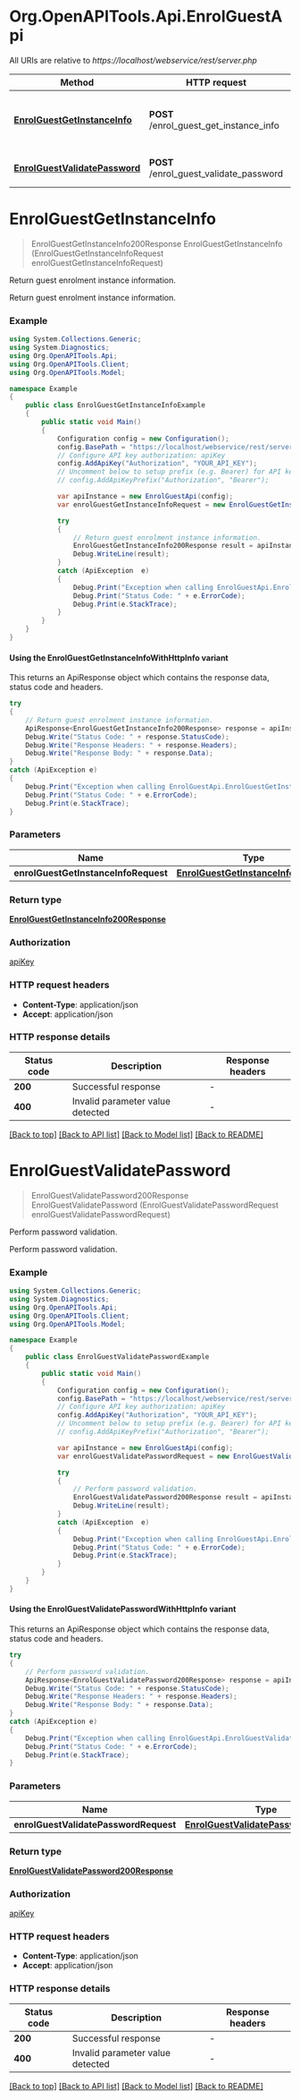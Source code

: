 # Org.OpenAPITools.Api.EnrolGuestApi

All URIs are relative to *https://localhost/webservice/rest/server.php*

| Method | HTTP request | Description |
|--------|--------------|-------------|
| [**EnrolGuestGetInstanceInfo**](EnrolGuestApi.md#enrolguestgetinstanceinfo) | **POST** /enrol_guest_get_instance_info | Return guest enrolment instance information. |
| [**EnrolGuestValidatePassword**](EnrolGuestApi.md#enrolguestvalidatepassword) | **POST** /enrol_guest_validate_password | Perform password validation. |

<a id="enrolguestgetinstanceinfo"></a>
# **EnrolGuestGetInstanceInfo**
> EnrolGuestGetInstanceInfo200Response EnrolGuestGetInstanceInfo (EnrolGuestGetInstanceInfoRequest enrolGuestGetInstanceInfoRequest)

Return guest enrolment instance information.

Return guest enrolment instance information.

### Example
```csharp
using System.Collections.Generic;
using System.Diagnostics;
using Org.OpenAPITools.Api;
using Org.OpenAPITools.Client;
using Org.OpenAPITools.Model;

namespace Example
{
    public class EnrolGuestGetInstanceInfoExample
    {
        public static void Main()
        {
            Configuration config = new Configuration();
            config.BasePath = "https://localhost/webservice/rest/server.php";
            // Configure API key authorization: apiKey
            config.AddApiKey("Authorization", "YOUR_API_KEY");
            // Uncomment below to setup prefix (e.g. Bearer) for API key, if needed
            // config.AddApiKeyPrefix("Authorization", "Bearer");

            var apiInstance = new EnrolGuestApi(config);
            var enrolGuestGetInstanceInfoRequest = new EnrolGuestGetInstanceInfoRequest(); // EnrolGuestGetInstanceInfoRequest | 

            try
            {
                // Return guest enrolment instance information.
                EnrolGuestGetInstanceInfo200Response result = apiInstance.EnrolGuestGetInstanceInfo(enrolGuestGetInstanceInfoRequest);
                Debug.WriteLine(result);
            }
            catch (ApiException  e)
            {
                Debug.Print("Exception when calling EnrolGuestApi.EnrolGuestGetInstanceInfo: " + e.Message);
                Debug.Print("Status Code: " + e.ErrorCode);
                Debug.Print(e.StackTrace);
            }
        }
    }
}
```

#### Using the EnrolGuestGetInstanceInfoWithHttpInfo variant
This returns an ApiResponse object which contains the response data, status code and headers.

```csharp
try
{
    // Return guest enrolment instance information.
    ApiResponse<EnrolGuestGetInstanceInfo200Response> response = apiInstance.EnrolGuestGetInstanceInfoWithHttpInfo(enrolGuestGetInstanceInfoRequest);
    Debug.Write("Status Code: " + response.StatusCode);
    Debug.Write("Response Headers: " + response.Headers);
    Debug.Write("Response Body: " + response.Data);
}
catch (ApiException e)
{
    Debug.Print("Exception when calling EnrolGuestApi.EnrolGuestGetInstanceInfoWithHttpInfo: " + e.Message);
    Debug.Print("Status Code: " + e.ErrorCode);
    Debug.Print(e.StackTrace);
}
```

### Parameters

| Name | Type | Description | Notes |
|------|------|-------------|-------|
| **enrolGuestGetInstanceInfoRequest** | [**EnrolGuestGetInstanceInfoRequest**](EnrolGuestGetInstanceInfoRequest.md) |  |  |

### Return type

[**EnrolGuestGetInstanceInfo200Response**](EnrolGuestGetInstanceInfo200Response.md)

### Authorization

[apiKey](../README.md#apiKey)

### HTTP request headers

 - **Content-Type**: application/json
 - **Accept**: application/json


### HTTP response details
| Status code | Description | Response headers |
|-------------|-------------|------------------|
| **200** | Successful response |  -  |
| **400** | Invalid parameter value detected |  -  |

[[Back to top]](#) [[Back to API list]](../README.md#documentation-for-api-endpoints) [[Back to Model list]](../README.md#documentation-for-models) [[Back to README]](../README.md)

<a id="enrolguestvalidatepassword"></a>
# **EnrolGuestValidatePassword**
> EnrolGuestValidatePassword200Response EnrolGuestValidatePassword (EnrolGuestValidatePasswordRequest enrolGuestValidatePasswordRequest)

Perform password validation.

Perform password validation.

### Example
```csharp
using System.Collections.Generic;
using System.Diagnostics;
using Org.OpenAPITools.Api;
using Org.OpenAPITools.Client;
using Org.OpenAPITools.Model;

namespace Example
{
    public class EnrolGuestValidatePasswordExample
    {
        public static void Main()
        {
            Configuration config = new Configuration();
            config.BasePath = "https://localhost/webservice/rest/server.php";
            // Configure API key authorization: apiKey
            config.AddApiKey("Authorization", "YOUR_API_KEY");
            // Uncomment below to setup prefix (e.g. Bearer) for API key, if needed
            // config.AddApiKeyPrefix("Authorization", "Bearer");

            var apiInstance = new EnrolGuestApi(config);
            var enrolGuestValidatePasswordRequest = new EnrolGuestValidatePasswordRequest(); // EnrolGuestValidatePasswordRequest | 

            try
            {
                // Perform password validation.
                EnrolGuestValidatePassword200Response result = apiInstance.EnrolGuestValidatePassword(enrolGuestValidatePasswordRequest);
                Debug.WriteLine(result);
            }
            catch (ApiException  e)
            {
                Debug.Print("Exception when calling EnrolGuestApi.EnrolGuestValidatePassword: " + e.Message);
                Debug.Print("Status Code: " + e.ErrorCode);
                Debug.Print(e.StackTrace);
            }
        }
    }
}
```

#### Using the EnrolGuestValidatePasswordWithHttpInfo variant
This returns an ApiResponse object which contains the response data, status code and headers.

```csharp
try
{
    // Perform password validation.
    ApiResponse<EnrolGuestValidatePassword200Response> response = apiInstance.EnrolGuestValidatePasswordWithHttpInfo(enrolGuestValidatePasswordRequest);
    Debug.Write("Status Code: " + response.StatusCode);
    Debug.Write("Response Headers: " + response.Headers);
    Debug.Write("Response Body: " + response.Data);
}
catch (ApiException e)
{
    Debug.Print("Exception when calling EnrolGuestApi.EnrolGuestValidatePasswordWithHttpInfo: " + e.Message);
    Debug.Print("Status Code: " + e.ErrorCode);
    Debug.Print(e.StackTrace);
}
```

### Parameters

| Name | Type | Description | Notes |
|------|------|-------------|-------|
| **enrolGuestValidatePasswordRequest** | [**EnrolGuestValidatePasswordRequest**](EnrolGuestValidatePasswordRequest.md) |  |  |

### Return type

[**EnrolGuestValidatePassword200Response**](EnrolGuestValidatePassword200Response.md)

### Authorization

[apiKey](../README.md#apiKey)

### HTTP request headers

 - **Content-Type**: application/json
 - **Accept**: application/json


### HTTP response details
| Status code | Description | Response headers |
|-------------|-------------|------------------|
| **200** | Successful response |  -  |
| **400** | Invalid parameter value detected |  -  |

[[Back to top]](#) [[Back to API list]](../README.md#documentation-for-api-endpoints) [[Back to Model list]](../README.md#documentation-for-models) [[Back to README]](../README.md)

